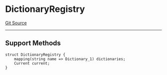# DictionaryRegistry
[Git Source](https://github.com/metacontract/mc/blob/df7a49283d8212c99bebd64a186325e91d34c075/resources/devkit/api-reference/Flattened.sol)

---------------------
Support Methods
-----------------------


```solidity
struct DictionaryRegistry {
    mapping(string name => Dictionary_1) dictionaries;
    Current current;
}
```


